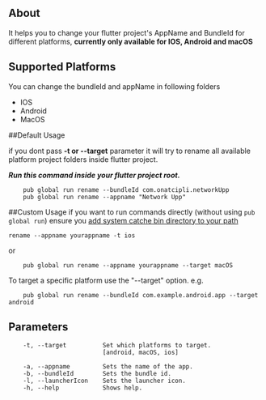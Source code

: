 ## About
It helps you to change your flutter project's AppName and BundleId for 
different platforms, **currently only available for IOS, Android and macOS**

## Supported Platforms

You can change the bundleId and appName in following folders 
- IOS
- Android
- MacOS

##Default Usage

if you dont pass **-t or --target** parameter it will try to rename all available platform project folders inside flutter project.

_**Run this command inside your flutter project root.**_

        pub global run rename --bundleId com.onatcipli.networkUpp
        pub global run rename --appname "Network Upp"
        

##Custom Usage
if you want to run commands directly (without using `pub global run`) 
ensure you [add system catche bin directory to your path](https://dart.dev/tools/pub/cmd/pub-global#running-a-script-from-your-path)
    
    rename --appname yourappname -t ios

or

        pub global run rename --appname yourappname --target macOS

To target a specific platform use the "--target" option. e.g.

        pub global run rename --bundleId com.example.android.app --target android


## Parameters

        -t, --target          Set which platforms to target.
                              [android, macOS, ios]
        
        -a, --appname         Sets the name of the app.
        -b, --bundleId        Sets the bundle id.
        -l, --launcherIcon    Sets the launcher icon.
        -h, --help            Shows help.



